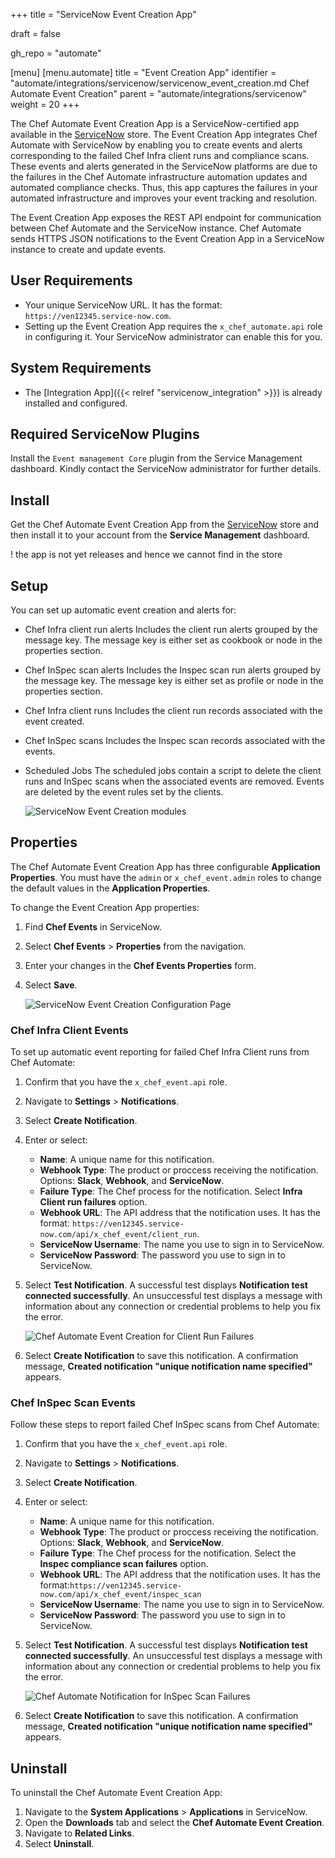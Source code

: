 +++
title = "ServiceNow Event Creation App"

draft = false

gh_repo = "automate"

[menu]
  [menu.automate]
    title = "Event Creation App"
    identifier = "automate/integrations/servicenow/servicenow_event_creation.md Chef Automate Event Creation"
    parent = "automate/integrations/servicenow"
    weight = 20
+++

The Chef Automate Event Creation App is a ServiceNow-certified app available in the [ServiceNow](https://store.servicenow.com) store. The Event Creation App integrates Chef Automate with ServiceNow by enabling you to create events and alerts corresponding to the failed Chef Infra client runs and compliance scans. These events and alerts generated in the ServiceNow platforms are due to the failures in the Chef Automate infrastructure automation updates and automated compliance checks. Thus, this app captures the failures in your automated infrastructure and improves your event tracking and resolution.

The Event Creation App exposes the REST API endpoint for communication between Chef Automate and the ServiceNow instance. Chef Automate sends HTTPS JSON notifications to the Event Creation App in a ServiceNow instance to create and update events.

## User Requirements

- Your unique ServiceNow URL. It has the format: `https://ven12345.service-now.com`.
- Setting up the Event Creation App requires the `x_chef_automate.api` role in configuring it. Your ServiceNow administrator can enable this for you.

## System Requirements

- The [Integration App]({{< relref "servicenow_integration" >}}) is already installed and configured.

## Required ServiceNow Plugins

Install the `Event management Core` plugin from the Service Management dashboard. Kindly contact the ServiceNow administrator for further details.

## Install

Get the Chef Automate Event Creation App from the [ServiceNow](https://store.servicenow.com) store and then install it to your account from the **Service Management** dashboard.

! the app is not yet releases and hence we cannot find in the store

## Setup

You can set up automatic event creation and alerts for:

- Chef Infra client run alerts
  Includes the client run alerts grouped by the message key. The message key is either set as cookbook or node in the properties section.

- Chef InSpec scan alerts
  Includes the Inspec scan run alerts grouped by the message key. The message key is either set as profile or node in the properties section.

- Chef Infra client runs
  Includes the client run records associated with the event created.

- Chef InSpec scans
  Includes the Inspec scan records associated with the events.

- Scheduled Jobs
  The scheduled jobs contain a script to delete the client runs and InSpec scans when the associated events are removed. Events are deleted by the event rules set by the clients.

  ![ServiceNow Event Creation modules](/images/automate/sn_event_menus.png)

## Properties

The Chef Automate Event Creation App has three configurable **Application Properties**. You must have the `admin` or `x_chef_event.admin` roles to change the default values in the **Application Properties**.

To change the Event Creation App properties:

1. Find **Chef Events** in ServiceNow.
1. Select **Chef Events** > **Properties** from the navigation.
1. Enter your changes in the **Chef Events Properties** form.
1. Select **Save**.

   ![ServiceNow Event Creation Configuration Page](/images/automate/sn-event-properties.png)

### Chef Infra Client Events

To set up automatic event reporting for failed Chef Infra Client runs from Chef Automate:

1. Confirm that you have the `x_chef_event.api` role.
1. Navigate to **Settings** > **Notifications**.
1. Select **Create Notification**.
1. Enter or select:
   - **Name**: A unique name for this notification.
   - **Webhook Type**: The product or proccess receiving the notification. Options: **Slack**, **Webhook**, and **ServiceNow**.
   - **Failure Type**: The Chef process for the notification. Select **Infra Client run failures** option.
   - **Webhook URL**: The API address that the notification uses. It has the format: `https://ven12345.service-now.com/api/x_chef_event/client_run`.
   - **ServiceNow Username**: The name you use to sign in to ServiceNow.
   - **ServiceNow Password**: The password you use to sign in to ServiceNow.
1. Select **Test Notification**. A successful test displays **Notification test connected successfully**. An unsuccessful test displays a message with information about any connection or credential problems to help you fix the error.

   ![Chef Automate Event Creation for Client Run Failures](/images/automate/sn-event-client-run-creation.png)

1. Select **Create Notification** to save this notification. A confirmation message, **Created notification "unique notification name specified"** appears.

### Chef InSpec Scan Events

Follow these steps to report failed Chef InSpec scans from Chef Automate:

1. Confirm that you have the `x_chef_event.api` role.
1. Navigate to **Settings** > **Notifications**.
1. Select **Create Notification**.
1. Enter or select:
   - **Name**: A unique name for this notification.
   - **Webhook Type**: The product or proccess receiving the notification.  Options: **Slack**, **Webhook**, and **ServiceNow**.
   - **Failure Type**: The Chef process for the notification. Select the **Inspec compliance scan failures** option.
   - **Webhook URL**: The API address that the notification uses. It has the format:`https://ven12345.service-now.com/api/x_chef_event/inspec_scan`
   - **ServiceNow Username**: The name you use to sign in to ServiceNow.
   - **ServiceNow Password**: The password you use to sign in to ServiceNow.
1. Select **Test Notification**. A successful test displays **Notification test connected successfully**. An unsuccessful test displays a message with information about any connection or credential problems to help you fix the error.

   ![Chef Automate Notification for InSpec Scan Failures](/images/automate/sn-event-compliance-scan-creation.png)

1. Select **Create Notification** to save this notification. A confirmation message, **Created notification "unique notification name specified"** appears.

## Uninstall

To uninstall the Chef Automate Event Creation App:

1. Navigate to the **System Applications** > **Applications** in ServiceNow.
1. Open the **Downloads** tab and select the **Chef Automate Event Creation**.
1. Navigate to **Related Links**.
1. Select **Uninstall**.
